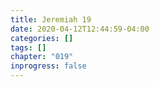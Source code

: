 ```yaml
---
title: Jeremiah 19
date: 2020-04-12T12:44:59-04:00
categories: []
tags: []
chapter: "019"
inprogress: false
---
```


